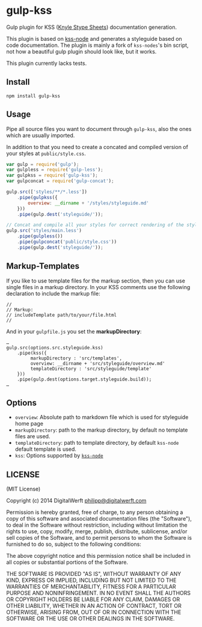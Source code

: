 # gulp-kss

Gulp plugin for KSS ([Knyle Stype Sheets](http://warpspire.com/kss/)) documentation generation.

This plugin is based on [kss-node](https://github.com/hughsk/kss-node) and generates a styleguide based on code documentation. The plugin is mainly a fork of `kss-nodes`'s bin script, not how a beautiful gulp plugin should look like, but it works. 

This plugin currently lacks tests.

## Install

```
npm install gulp-kss
```

## Usage

Pipe all source files you want to document through `gulp-kss`, also the ones which are usually imported.

In addition to that you need to create a concated and compiled version of your styles at `public/style.css`. 

```javascript
var gulp = require('gulp');
var gulpless = require('gulp-less');
var gulpkss = require('gulp-kss');
var gulpconcat = require('gulp-concat');

gulp.src(['styles/**/*.less'])
    .pipe(gulpkss({
        overview: __dirname + '/styles/styleguide.md'
    }))
    .pipe(gulp.dest('styleguide/'));

// Concat and compile all your styles for correct rendering of the styleguide.
gulp.src('styles/main.less')
    .pipe(gulpless())
    .pipe(gulpconcat('public/style.css'))
    .pipe(gulp.dest('styleguide/'));
```

## Markup-Templates

If you like to use template files for the markup section, then you can use single files in a markup directory. In your KSS comments use the following declaration to include the markup file:

```
//
// Markup:
// includeTemplate path/to/your/file.html
//
```
And in your `gulpfile.js` you set the **markupDirectory**:

```
…
gulp.src(options.src.styleguide.kss)
    .pipe(kss({
         markupDirectory : 'src/templates',
         overview: __dirname + 'src/styleguide/overview.md'
         templateDirectory : 'src/styleguide/template'
    }))
    .pipe(gulp.dest(options.target.styleguide.build));
…

```

## Options

* `overview`: Absolute path to markdown file which is used for styleguide home page
* `markupDirectory`: path to the markup directory, by default no template files are used.
* `templateDirectory`: path to template directory, by default `kss-node` default template is used.
* `kss`: Options supported by [`kss-node`](https://github.com/hughsk/kss-node/wiki/Module-API#wiki-options)

## LICENSE

(MIT License)

Copyright (c) 2014 DigitalWerft philipp@digitalwerft.com

Permission is hereby granted, free of charge, to any person obtaining a copy of this software and associated documentation files (the "Software"), to deal in the Software without restriction, including without limitation the rights to use, copy, modify, merge, publish, distribute, sublicense, and/or sell copies of the Software, and to permit persons to whom the Software is furnished to do so, subject to the following conditions:

The above copyright notice and this permission notice shall be included in all copies or substantial portions of the Software.

THE SOFTWARE IS PROVIDED "AS IS", WITHOUT WARRANTY OF ANY KIND, EXPRESS OR IMPLIED, INCLUDING BUT NOT LIMITED TO THE WARRANTIES OF MERCHANTABILITY, FITNESS FOR A PARTICULAR PURPOSE AND NONINFRINGEMENT. IN NO EVENT SHALL THE AUTHORS OR COPYRIGHT HOLDERS BE LIABLE FOR ANY CLAIM, DAMAGES OR OTHER LIABILITY, WHETHER IN AN ACTION OF CONTRACT, TORT OR OTHERWISE, ARISING FROM, OUT OF OR IN CONNECTION WITH THE SOFTWARE OR THE USE OR OTHER DEALINGS IN THE SOFTWARE.

